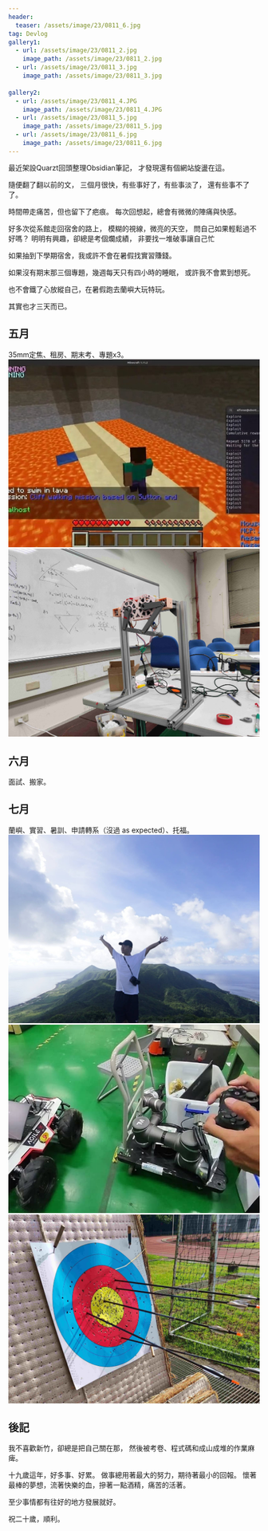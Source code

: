 ```yaml
---
header:
  teaser: /assets/image/23/0811_6.jpg
tag: Devlog
gallery1:
  - url: /assets/image/23/0811_2.jpg
    image_path: /assets/image/23/0811_2.jpg
  - url: /assets/image/23/0811_3.jpg
    image_path: /assets/image/23/0811_3.jpg

gallery2:
  - url: /assets/image/23/0811_4.JPG
    image_path: /assets/image/23/0811_4.JPG
  - url: /assets/image/23/0811_5.jpg
    image_path: /assets/image/23/0811_5.jpg
  - url: /assets/image/23/0811_6.jpg
    image_path: /assets/image/23/0811_6.jpg
---
```

最近架設Quarzt回頭整理Obsidian筆記，
才發現還有個網站旋盪在這。

隨便翻了翻以前的文，
三個月很快，有些事好了，有些事淡了，
還有些事不了了。

時間帶走痛苦，但也留下了疤痕。
每次回想起，總會有微微的陣痛與快感。

好多次從系館走回宿舍的路上，
模糊的視線，微亮的天空，
問自己如果輕鬆過不好嗎？
明明有興趣，卻總是考個爛成績，
非要找一堆破事讓自己忙  

如果抽到下學期宿舍，我或許不會在暑假找實習賺錢。

如果沒有期末那三個專題，幾週每天只有四小時的睡眠，
或許我不會累到想死。

也不會鐵了心放縱自己，在暑假跑去蘭嶼大玩特玩。

其實也才三天而已。

## 五月

35mm定焦、租房、期末考、專題x3。
![1](/assets/image/23/0811_2.jpg)
![1](/assets/image/23/0811_3.jpg)

<!-- {% include gallery id="gallery1" %} -->

## 六月

面試、搬家。

## 七月

蘭嶼、實習、暑訓、申請轉系（沒過 as expected）、托福。
![1](/assets/image/23/0811_4.JPG)
![1](/assets/image/23/0811_5.jpg)
![1](/assets/image/23/0811_6.jpg)

<!-- {% include gallery id="gallery2" %} -->

## 後記

我不喜歡新竹，卻總是把自己關在那，
然後被考卷、程式碼和成山成堆的作業麻痺。

十九歲這年，好多事、好累。
做事總用著最大的努力，期待著最小的回報。
懷著最棒的夢想，流著快樂的血，摻著一點酒精，痛苦的活著。

至少事情都有往好的地方發展就好。  

祝二十歲，順利。
